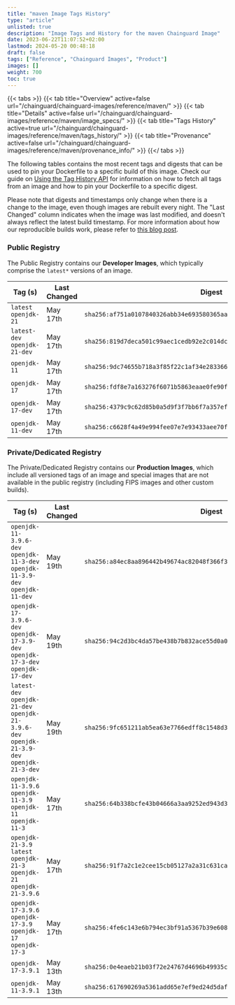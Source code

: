 ```yaml
---
title: "maven Image Tags History"
type: "article"
unlisted: true
description: "Image Tags and History for the maven Chainguard Image"
date: 2023-06-22T11:07:52+02:00
lastmod: 2024-05-20 00:48:18
draft: false
tags: ["Reference", "Chainguard Images", "Product"]
images: []
weight: 700
toc: true
---
```


{{< tabs >}}
{{< tab title="Overview" active=false url="/chainguard/chainguard-images/reference/maven/" >}}
{{< tab title="Details" active=false url="/chainguard/chainguard-images/reference/maven/image_specs/" >}}
{{< tab title="Tags History" active=true url="/chainguard/chainguard-images/reference/maven/tags_history/" >}}
{{< tab title="Provenance" active=false url="/chainguard/chainguard-images/reference/maven/provenance_info/" >}}
{{</ tabs >}}

The following tables contains the most recent tags and digests that can be used to pin your Dockerfile to a specific build of this image. Check our guide on [Using the Tag History API](/chainguard/chainguard-images/using-the-tag-history-api/) for information on how to fetch all tags from an image and how to pin your Dockerfile to a specific digest.

Please note that digests and timestamps only change when there is a change to the image, even though images are rebuilt every night. The "Last Changed" column indicates when the image was last modified, and doesn't always reflect the latest build timestamp. For more information about how our reproducible builds work, please refer to [this blog post](https://www.chainguard.dev/unchained/reproducing-chainguards-reproducible-image-builds).

### Public Registry
The Public Registry contains our **Developer Images**, which typically comprise the `latest*` versions of an image.

| Tag (s)                        | Last Changed | Digest                                                                    |
|--------------------------------|--------------|---------------------------------------------------------------------------|
|  `latest` `openjdk-21`         | May 17th     | `sha256:af751a0107840326abb34e693580365aa31421f77fcea40bf903bb541a16c3d5` |
|  `latest-dev` `openjdk-21-dev` | May 17th     | `sha256:819d7deca501c99aec1cedb92e2c014dc198d796ea56d6a956bde024ed438cd7` |
|  `openjdk-11`                  | May 17th     | `sha256:9dc74655b718a3f85f22c1af34e283366ca4003be37f89e301b94c2e06e6afe1` |
|  `openjdk-17`                  | May 17th     | `sha256:fdf8e7a163276f6071b5863eaae0fe90f5fc0ebd327bb17617176c7db6e5de5e` |
|  `openjdk-17-dev`              | May 17th     | `sha256:4379c9c62d85b0a5d9f3f7bb6f7a357ef8eaf22c97143ea0cc359453ad6602ca` |
|  `openjdk-11-dev`              | May 17th     | `sha256:c6628f4a49e994fee07e7e93433aee70f198d35d60babd899df00ae9a0678358` |


### Private/Dedicated Registry
The Private/Dedicated Registry contains our **Production Images**, which include all versioned tags of an image and special images that are not available in the public registry (including FIPS images and other custom builds).

| Tag (s)                                                                                       | Last Changed | Digest                                                                    |
|-----------------------------------------------------------------------------------------------|--------------|---------------------------------------------------------------------------|
|  `openjdk-11-3.9.6-dev` `openjdk-11-3-dev` `openjdk-11-3.9-dev` `openjdk-11-dev`              | May 19th     | `sha256:a84ec8aa896442b49674ac82048f366f32bbb263cdc48beba1192ea608464f8f` |
|  `openjdk-17-3.9.6-dev` `openjdk-17-3.9-dev` `openjdk-17-3-dev` `openjdk-17-dev`              | May 19th     | `sha256:94c2d3bc4da57be438b7b832ace55d0a0cb229329c6f6e0cc2e67ea5c881b9dd` |
|  `latest-dev` `openjdk-21-dev` `openjdk-21-3.9.6-dev` `openjdk-21-3.9-dev` `openjdk-21-3-dev` | May 19th     | `sha256:9fc651211ab5ea63e7766edff8c1548d30bd4be864d898f9048f59fa571e49c7` |
|  `openjdk-11-3.9.6` `openjdk-11-3.9` `openjdk-11` `openjdk-11-3`                              | May 17th     | `sha256:64b338bcfe43b04666a3aa9252ed943d3aac0a4899d9d30596c20a8622e9895b` |
|  `openjdk-21-3.9` `latest` `openjdk-21-3` `openjdk-21` `openjdk-21-3.9.6`                     | May 17th     | `sha256:91f7a2c1e2cee15cb05127a2a31c631ca776eacc83f21e8da7eb31cb1df3c28f` |
|  `openjdk-17-3.9.6` `openjdk-17-3.9` `openjdk-17` `openjdk-17-3`                              | May 17th     | `sha256:4fe6c143e6b794ec3bf91a5367b39e60831fd825ff697c98a0259a093cb7a651` |
|  `openjdk-17-3.9.1`                                                                           | May 13th     | `sha256:0e4eaeb21b03f72e24767d4696b49935cd6b8838852d89e5243ba19fee27afc8` |
|  `openjdk-11-3.9.1`                                                                           | May 13th     | `sha256:617690269a5361add65e7ef9ed24d5daf94300c5728c41d796a92b680d7d5b41` |

